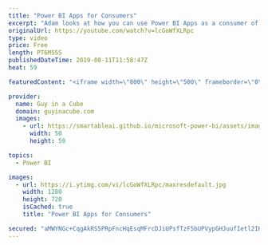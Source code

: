 ```yaml
---
title: "Power BI Apps for Consumers"
excerpt: "Adam looks at how you can use Power BI Apps as a consumer of dashboards and reports. Power BI Apps are the main way that dashboards and reports are distributed widely in your organization.  ******** LET'S CONNECT! ********  -- http://twitter.com/guyinacube -- http://twitter.com/awsaxton -- http://twitter.com/patrickdba"
originalUrl: https://youtube.com/watch?v=lcGoWfXLRpc
type: video
price: Free
length: PT6M55S
publishedDateTime: 2019-08-11T11:58:47Z
heat: 59

featuredContent: "<iframe width=\"800\" height=\"500\" frameborder=\"0\" src=\"https://www.youtube.com/embed/lcGoWfXLRpc\" allow=\"accelerometer; autoplay; encrypted-media; gyroscope; picture-in-picture\" allowfullscreen></iframe>"

provider:
  name: Guy in a Cube
  domain: guyinacube.com
  images:
    - url: https://smartableai.github.io/microsoft-power-bi/assets/images/organizations/guyinacube.com-50x50.jpg
      width: 50
      height: 50

topics:
  - Power BI

images:
  - url: https://i.ytimg.com/vi/lcGoWfXLRpc/maxresdefault.jpg
    width: 1280
    height: 720
    isCached: true
    title: "Power BI Apps for Consumers"

secured: "aMWYNGc+CqgAkRS5PRpFncHqEsqMFrcDJiUPsfTzF5bUPVypGHJuufIetl2IKF7HZU5tpavSUjHfldvKh7MPXVurFXOrVv4dKuAvIKSh3ueiLz1Py2arXPV/9Wg3emVMiKONKERc8ZZ1Hrwgjk9gEV3+jLrA59Y24AV+T5dY86+tz4m8y4tvswAMzQ54Dei+YQxPc19aYlJleMQHJywokvmySAX9oICIovJJsC7aUmaIgtfZeEyFYn9zIaIPiP4z56cHdCn7NNpIIcdH0xaAPnhbAYojRalJ4F8phoITYbl3JXTFZiMVSejpSIgObXdl/blRTsr8ORjcTXa3mLWjs/PC3AwcsIeB+lVfKCkicENid0jJ3t31v8M1mNn3Z/DedRgHOlE5II4WGUETbCb+cFxbZQooaeT/DTU3EOcbez8=;Tcl1ohToRYC9egqDD+nIzA=="
---
```


